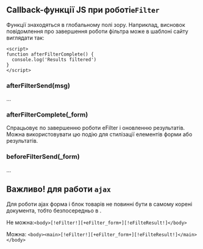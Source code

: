 ## Callback-функції JS при роботі`eFilter`

Функції знаходяться в глобальному полі зору.
Наприклад, висновок повідомлення про завершення роботи фільтра може в шаблоні сайту виглядати так:
```
<script>
function afterFilterComplete() {
  console.log('Results filtered')
}
</script>
```

### afterFilterSend(msg)
...

### afterFilterComplete(_form)

Спрацьовує по завершенню роботи eFilter і оновленню результатів. 
Можна використовувати цю подію для стилізації елементів форми або результатів.

### beforeFilterSend(_form)
...

## Важливо! для работи `ajax`
Для роботи ajax форма і блок товарів не повинні бути в самому корені документа, тобто безпосередньо в <body>.

Не можна:`<body>[!eFilter!][+eFilter_form+][!eFilteResult!]</body>`

Можна: `<body><main>[!eFilter!][+eFilter_form+][!eFilteResult!]</main></body>`
